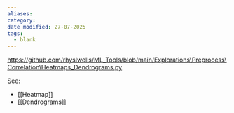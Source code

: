 ```yaml
---
aliases: 
category: 
date modified: 27-07-2025
tags:
  - blank
---
```

https://github.com/rhyslwells/ML_Tools/blob/main/Explorations\Preprocess\Correlation\Heatmaps_Dendrograms.py

See:
 - [[Heatmap]]
 - [[Dendrograms]]
